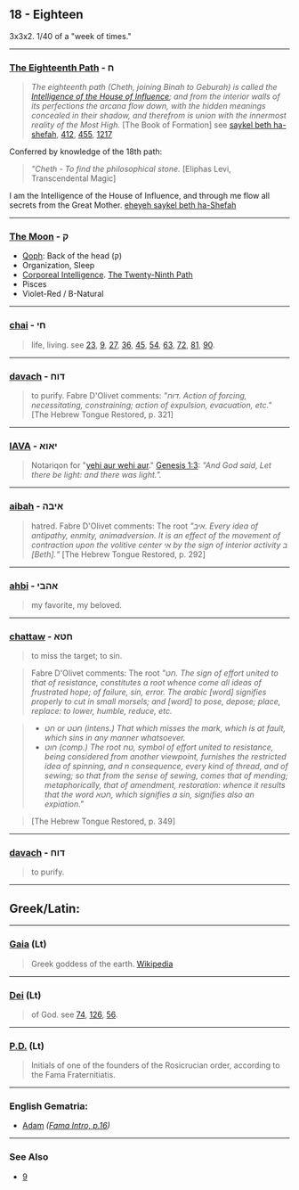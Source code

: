 ## 18 - Eighteen
3x3x2. 1/40 of a "week of times."

---

### [The Eighteenth Path](/keys/Ch) - ח
> *The eighteenth path (Cheth, joining Binah to Geburah) is called the [Intelligence of the House of Influence](1217); and from the interior walls of its perfections the arcana flow down, with the hidden meanings concealed in their shadow, and therefrom is union with the innermost reality of the Most High.* [The Book of Formation] see [saykel beth ha-shefah](/keys/ShKL.BITh.HShPO), [412](412), [455](455), [1217](1217)

Conferred by knowledge of the 18th path:

> *"Cheth - To find the philosophical stone.* [Eliphas Levi, Transcendental Magic]

I am the Intelligence of the House of Influence, and through me flow all secrets from the Great Mother. [eheyeh saykel beth ha-Shefah](/keys/AHIH.ShKL.BITh.HShPO)

---

### [The Moon](/keys/Q) - ק

- [Qoph](100): Back of the head (ק)
- Organization, Sleep
- [Corporeal Intelligence](/keys/ShKL.MVGShM). [The Twenty-Ninth Path](28)
- Pisces
- Violet-Red / B-Natural

---

### [chai](/keys/ChI) - חי
> life, living. see [23](23), [9](9), [27](27), [36](36), [45](45), [54](54), [63](63), [72](72), [81](81), [90](90).

---

### [davach](/keys/DVCh) - דוח
> to purify. Fabre D'Olivet comments: *"דוח. Action of forcing, necessitating, constraining; action of expulsion, evacuation, etc."* [The Hebrew Tongue Restored, p. 321]

---

### [IAVA](/keys/IAVA) - יאוא
> Notariqon for "[yehi aur wehi aur](/keys/IHI.AVR.VIHI.AVR)." [Genesis 1:3](http://biblehub.com/genesis/1-3.htm): *"And God said, Let there be light: and there was light.".*

---

### [aibah](/keys/AIBH) - איבה
> hatred. Fabre D'Olivet comments: The root *"איב. Every idea of antipathy, enmity, animadversion. It is an effect of the movement of contraction upon the volitive center אי by the sign of interior activity ב [Beth]."* [The Hebrew Tongue Restored, p. 292]

---

### [ahbi](/keys/AHBI) - אהבי
> my favorite, my beloved.

---

### [chattaw](/keys/ChTA) - חטא
> to miss the target; to sin.

> Fabre D'Olivet comments: The root *"חט. The sign of effort united to that of resistance, constitutes a root whence come all ideas of frustrated hope; of failure, sin, error. The arabic [word] signifies properly to cut in small morsels; and [word] to pose, depose; place, replace: to lower, humble, reduce, etc.*

> - *חט or חטט (intens.) That which misses the mark, which is at fault, which sins in any manner whatsoever.*
> - *חוט (comp.) The root טח, symbol of effort united to resistance, being considered from another viewpoint, furnishes the restricted idea of spinning, and n consequence, every kind of thread, and of sewing; so that from the sense of sewing, comes that of mending; metaphorically, that of amendment, restoration: whence it results that the word חטא, which signifies a sin, signifies also an expiation."*

> [The Hebrew Tongue Restored, p. 349]

---

### [davach](/keys/DVCh) - דוח
> to purify.

---

## Greek/Latin:

---

### [Gaia](/latin?word=gaia) (Lt)
> Greek goddess of the earth. [Wikipedia](https://en.wikipedia.org/wiki/Gaia_%28mythology%29)

---

### [Dei](/latin?word=Dei) (Lt)
> of God. see [74](74), [126](126), [56](56).

---

### [P.D.](/latin?word=P.D) (Lt)
> Initials of one of the founders of the Rosicrucian order, according to the Fama Fraternitiatis.

---

### English Gematria:

- [Adam](/english?word=Adam) *([Fama Intro, p.16](https://archive.org/stream/fameconfessionof00vaug#page/n16))*

---

### See Also

- [9](9)